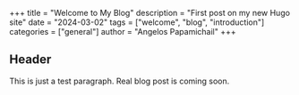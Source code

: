 +++
title = "Welcome to My Blog"
description = "First post on my new Hugo site"
date = "2024-03-02"
tags = ["welcome", "blog", "introduction"]
categories = ["general"]
author = "Angelos Papamichail"
+++

## Header
This is just a test paragraph. Real blog post is coming soon.